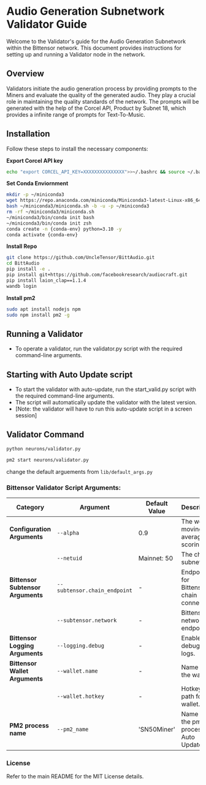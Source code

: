 # Audio Generation Subnetwork Validator Guide

Welcome to the Validator's guide for the Audio Generation Subnetwork within the Bittensor network. This document provides instructions for setting up and running a Validator node in the network.

## Overview
Validators initiate the audio generation process by providing prompts to the Miners and evaluate the quality of the generated audio. They play a crucial role in maintaining the quality standards of the network. The prompts will be generated with the help of the Corcel API, Product by Subnet 18, which provides a infinite range of prompts for Text-To-Music.

## Installation
Follow these steps to install the necessary components:

**Export Corcel API key**
```bash
echo "export CORCEL_API_KEY=XXXXXXXXXXXXXXX">>~/.bashrc && source ~/.bashrc
```

**Set Conda Enviornment**
```bash
mkdir -p ~/miniconda3
wget https://repo.anaconda.com/miniconda/Miniconda3-latest-Linux-x86_64.sh -O ~/miniconda3/miniconda.sh
bash ~/miniconda3/miniconda.sh -b -u -p ~/miniconda3
rm -rf ~/miniconda3/miniconda.sh
~/miniconda3/bin/conda init bash
~/miniconda3/bin/conda init zsh
conda create -n {conda-env} python=3.10 -y
conda activate {conda-env}
```
**Install Repo**
```bash
git clone https://github.com/UncleTensor/BittAudio.git
cd BittAudio
pip install -e .
pip install git+https://github.com/facebookresearch/audiocraft.git
pip install laion_clap==1.1.4
wandb login
```
**Install pm2**
```bash
sudo apt install nodejs npm
sudo npm install pm2 -g
```

## Running a Validator
- To operate a validator, run the validator.py script with the required command-line arguments.

## Starting with Auto Update script
 - To start the validator with auto-update, run the start_valid.py script with the required command-line arguments.
 - The script will automatically update the validator with the latest version.
 - [Note: the validator will have to run this auto-update script in a screen session]

## Validator Command
```bash
python neurons/validator.py 
```
```bash
pm2 start neurons/validator.py
```

change the default arguements from `lib/default_args.py`

### Bittensor Validator Script Arguments:

| **Category**                   | **Argument**                         | **Default Value**          | **Description**                                                                                                       |
|---------------------------------|--------------------------------------|----------------------------|-----------------------------------------------------------------------------------------------------------------------|
| **Configuration Arguments**     | `--alpha`                            | 0.9                        | The weight moving average scoring.                                                                                    |
|                                 | `--netuid`                           |  Mainnet: 50                          | The chain subnet UID.                                                                                                 |
| **Bittensor Subtensor Arguments** | `--subtensor.chain_endpoint`        | -                          | Endpoint for Bittensor chain connection.                                                                              |
|                                 | `--subtensor.network`                | -                          | Bittensor network endpoint.                                                                                          |
| **Bittensor Logging Arguments** | `--logging.debug`                    | -                          | Enable debugging logs.                                                                                               |
| **Bittensor Wallet Arguments**  | `--wallet.name`                      | -                          | Name of the wallet.                                                                                                  |
|                                 | `--wallet.hotkey`                    | -                  | Hotkey path for the wallet.                                                                                          |
| **PM2 process name**    | `--pm2_name`                        | 'SN50Miner'                          | Name for the pm2 process for Auto Update. |

### License
Refer to the main README for the MIT License details.

